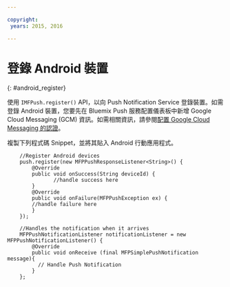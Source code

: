 ```yaml
---

copyright:
 years: 2015, 2016

---
```


# 登錄 Android 裝置
{: #android_register}

使用 `IMFPush.register()` API，以向 Push Notification Service 登錄裝置。如需登錄 Android 裝置，您要先在 Bluemix Push 服務配置儀表板中新增 Google Cloud Messaging (GCM) 資訊。如需相關資訊，請參閱[配置 Google Cloud Messaging 的認證](t_push_provider_android.html)。

複製下列程式碼 Snippet，並將其貼入 Android 行動應用程式。

```
	//Register Android devices
	push.register(new MFPPushResponseListener<String>() {
	    @Override
	    public void onSuccess(String deviceId) {
	           //handle success here
	    }
	    @Override
	    public void onFailure(MFPPushException ex) {
	    //handle failure here
	    }
	});
```

```
	//Handles the notification when it arrives
	MFPPushNotificationListener notificationListener = new MFPPushNotificationListener() {
	    @Override
	    public void onReceive (final MFPSimplePushNotification message){
	      // Handle Push Notification
	    }
	};
```
